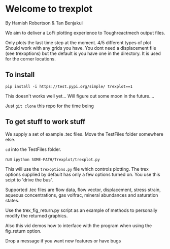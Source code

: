 # Welcome to trexplot

By Hamish Robertson & Tan Benjakul

We aim to deliver a LoFi plotting experience to Toughreactmech output files.

Only plots the last time step at the moment.
4/5 different types of plot
Should work with any grids you have.
You dont need a displacement file (see trexoptions) but the default is you have one in the directory. It is used for the corner locations.

## To install

`pip install -i https://test.pypi.org/simple/ trexplot==1`

This doesn't works well yet... Will figure out some moon in the future....

Just `git clone` this repo for the time being

## To get stuff to work stuff

We supply a set of example .tec files. Move the TestFiles folder somewhere else.

`cd` into the TestFiles folder.

run `ipython SOME-PATH/Trexplot/trexplot.py`

This will use the `trexoptions.py` file which controls plotting. The trex options supplied by default has only a few options turned on. You use this scipt to 'drive the bus'.

Supported .tec files are flow data, flow vector, displacement, stress strain, aqueous concentrations, gas volfrac, mineral abundances and saturation states.

Use the trex_fig_return.py script as an example of methods to personally modify the returned graphics.

Also this vid demos how to interface with the program when using the fig_return option.

Drop a message if you want new features or have bugs
